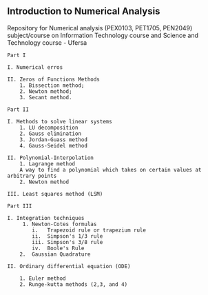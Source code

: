 ## Introduction to Numerical Analysis

Repository for Numerical analysis (PEX0103, PET1705, PEN2049) subject/course on Information Technology course and Science and Technology course - Ufersa

    Part I 
    
    I. Numerical erros
    
    II. Zeros of Functions Methods
        1. Bissection method;
        2. Newton method; 
        3. Secant method.
    
    Part II 
    
    I. Methods to solve linear systems
        1. LU decomposition
        2. Gauss elimination
        3. Jordan-Guass method
        4. Gauss-Seidel method
    
    II. Polynomial-Interpolation
        1. Lagrange method
        A way to find a polynomial which takes on certain values at arbitrary points
        2. Newton method

    III. Least squares method (LSM)
    
    Part III 
    
    I. Integration techniques
         1. Newton-Cotes formulas
            i.   Trapezoid rule or trapezium rule
            ii.  Simpson's 1/3 rule 
            iii. Simpson's 3/8 rule 
            iv.  Boole's Rule
        2.  Gaussian Quadrature
        
    II. Ordinary differential equation (ODE) 
    
        1. Euler method 
        2. Runge-kutta methods (2,3, and 4)
    
    
    
